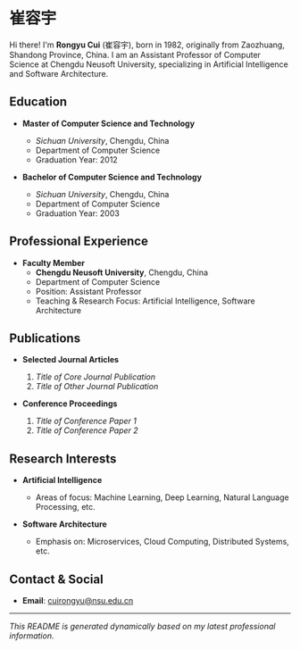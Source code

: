 # 崔容宇

Hi there! I'm **Rongyu Cui** (崔容宇), born in 1982, originally from Zaozhuang, Shandong Province, China. I am an Assistant Professor of Computer Science at Chengdu Neusoft University, specializing in Artificial Intelligence and Software Architecture.

## Education

- **Master of Computer Science and Technology**
  - _Sichuan University_, Chengdu, China
  - Department of Computer Science
  - Graduation Year: 2012

- **Bachelor of Computer Science and Technology**
  - _Sichuan University_, Chengdu, China
  - Department of Computer Science
  - Graduation Year: 2003

## Professional Experience

- **Faculty Member**
  - **Chengdu Neusoft University**, Chengdu, China
  - Department of Computer Science
  - Position: Assistant Professor
  - Teaching & Research Focus: Artificial Intelligence, Software Architecture

## Publications

- **Selected Journal Articles**
  1. _Title of Core Journal Publication_
  2. _Title of Other Journal Publication_

- **Conference Proceedings**
  1. _Title of Conference Paper 1_
  2. _Title of Conference Paper 2_

## Research Interests

- **Artificial Intelligence**
  - Areas of focus: Machine Learning, Deep Learning, Natural Language Processing, etc.

- **Software Architecture**
  - Emphasis on: Microservices, Cloud Computing, Distributed Systems, etc.

## Contact & Social

- **Email**: cuirongyu@nsu.edu.cn

---

_This README is generated dynamically based on my latest professional information._

<!-- Replace the image URL with your own profile picture. Update the education, experience, publications, interests, and contact details accordingly. -->

<!-- For the dynamic generation, consider using tools like GitHub Actions or a custom script to periodically update your README with your latest information. -->
